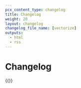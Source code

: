 ```yaml
---
pcx_content_type: changelog
title: Changelog
weight: 20
layout: changelog
changelog_file_name: [vectorize]
outputs:
  - html
  - rss
---
```


# Changelog

<!-- Actual content lives in /data/changelogs/d1.yaml. Update the file there for new entries to appear here. For more details, refer to https://developers.cloudflare.com/style-guide/documentation-content-strategy/content-types/changelog/#yaml-file -->

{{<product-changelog>}}
